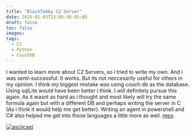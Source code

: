 ```yaml
---
title: "BlackTabby C2 Server"
date: 2020-01-03T13:06:50-05:00
draft: false
toc: false
images:
tags:
  - C2
  - Python
  - CouchDB
---
```


I wanted to learn more about C2 Servers, so i tried to write my own. And i was semi-successful. It works. But its not neccesarily useful for others in my opinion. I think my biggest mistake was using couch db as the database. Using sqlLite would have been better i think. I will definitely pursue this again. As it wasnt as hard as i thought and most likely will try the same formula again but with a different DB and perhaps writing the server in C (As i think it would help me get better). Writing an agent in powershell and C# also helped me get into those languages a little more as well. [repo](https://github.com/latortuga71/Black_Tabby)

[![asciicast](https://asciinema.org/a/Cd53d45U1azyUZvlcbGdnOxDv.svg)](https://asciinema.org/a/Cd53d45U1azyUZvlcbGdnOxDv)